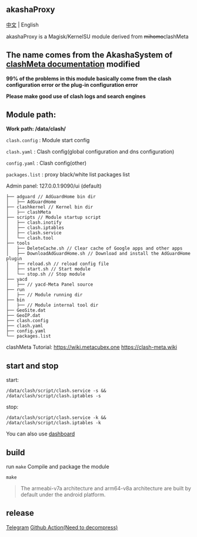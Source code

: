 ## akashaProxy

[中文](./readme_zh.md) | English


akashaProxy is a Magisk/KernelSU module derived from ~~mihomo~~clashMeta

The name comes from the AkashaSystem of [clashMeta documentation](https://wiki.metacubex.one) modified
---

**99% of the problems in this module basically come from the clash configuration error or the plug-in configuration error**

**Please make good use of clash logs and search engines**

## Module path:

**Work path: /data/clash/**

`clash.config` : Module start config

`clash.yaml` : Clash config(global configuration and dns configuration)

`config.yaml` : Clash config(other)

`packages.list` : proxy black/white list packages list

Admin panel: 127.0.0.1:9090/ui (default)


```
├── adguard // AdGuardHome bin dir
│   ├── AdGuardHome
├── clashkernel // Kernel bin dir
│   ├── clashMeta 
├── scripts // Module startup script
│   ├── clash.inotify
│   ├── clash.iptables
│   ├── clash.service
│   └── clash.tool
├── tools
│   ├── DeleteCache.sh // Clear cache of Google apps and other apps
│   ├── DownloadAdGuardHome.sh // Download and install the AdGuardHome plugin
│   ├── reload.sh // reload config file
│   ├── start.sh // Start module
│   └── stop.sh // Stop module
├── yacd
│   ├── // yacd-Meta Panel source
├── run
│   ├── // Module running dir
├── bin
│   ├── // Module internal tool dir
├── GeoSite.dat
├── GeoIP.dat
├── clash.config
├── clash.yaml
├── config.yaml
└── packages.list
```

clashMeta Tutorial:
https://wiki.metacubex.one
https://clash-meta.wiki

## start and stop

start:
```
/data/clash/script/clash.service -s && /data/clash/script/clash.iptables -s
```

stop:
```
/data/clash/script/clash.service -k && /data/clash/script/clash.iptables -k
```

You can also use [dashboard](https://t.me/MagiskChangeKing)

## build

run `make` Compile and package the module
```
make
```
> The armeabi-v7a architecture and arm64-v8a architecture are built by default under the android platform.

## release

[Telegram](https://t.me/akashaProxy)
[Github Action(Need to decompress)](https://github.com/ModuleList/akashaProxy/actions)
